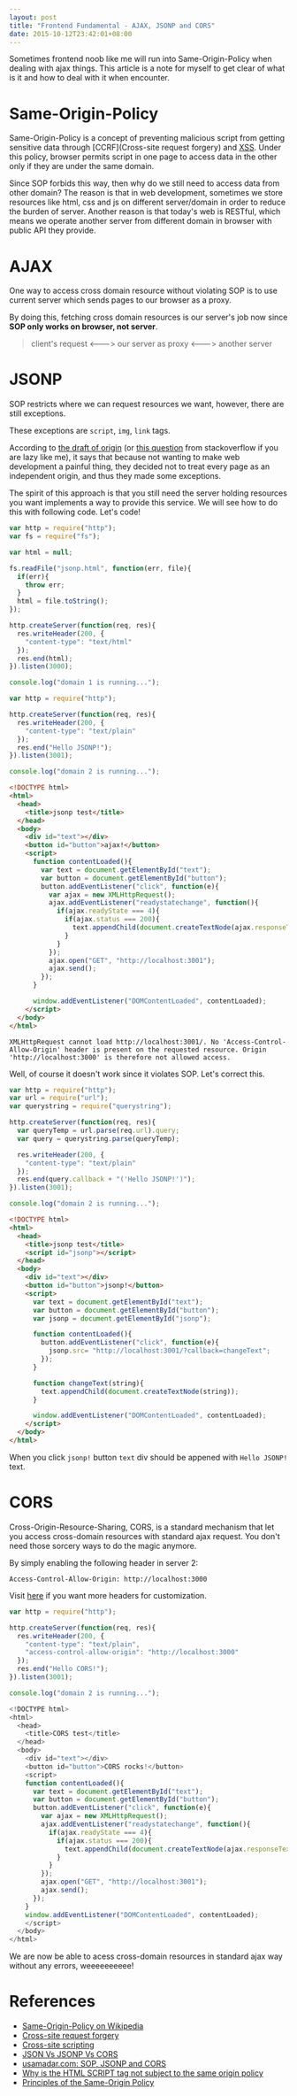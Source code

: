 ```yaml
---
layout: post
title: "Frontend Fundamental - AJAX, JSONP and CORS"
date: 2015-10-12T23:42:01+08:00
---
```


Sometimes frontend noob like me will run into Same-Origin-Policy when dealing with ajax things. This article is a note for myself to get clear of what is it and how to deal with it when encounter.

# Same-Origin-Policy
Same-Origin-Policy is a concept of preventing malicious script from getting sensitive data through [CCRF](Cross-site request forgery) and [XSS](https://en.wikipedia.org/wiki/Cross-site_scripting). Under this policy, browser permits script in one page to access data in the other only if they are under the same domain.

Since SOP forbids this way, then why do we still need to access data from other domain? The reason is that in web development, sometimes we store resources like html, css and js on different server/domain in order to reduce the burden of server. Another reason is that today's web  is RESTful, which means we operate another server from different domain in browser with public API they provide.

# AJAX
One way to access cross domain resource without violating SOP is to use current server which sends pages to our browser as a proxy.

By doing this, fetching cross domain resources is our server's job now since **SOP only works on browser, not server**.

> client's request <---> our server as proxy <---> another server

# JSONP
SOP restricts where we can request resources we want, however, there are still exceptions.

These exceptions are `script`, `img`, `link` tags.

According to [the draft of origin](http://tools.ietf.org/html/draft-abarth-principles-of-origin-00) (or [this question](http://stackoverflow.com/questions/10530554/why-is-the-html-script-tag-not-subject-to-the-same-origin-policy) from stackoverflow if you are lazy like me), it says that because not wanting to make web development a painful thing, they decided not to treat every page as an independent origin, and thus they made some exceptions.

The spirit of this approach is that you still need the server holding resources you want implements a way to provide this service. We will see how to do this with following code. Let's code!

```js title:"server 1"
var http = require("http");
var fs = require("fs");

var html = null;

fs.readFile("jsonp.html", function(err, file){
  if(err){
    throw err;
  }
  html = file.toString();
});

http.createServer(function(req, res){
  res.writeHeader(200, {
    "content-type": "text/html"
  });
  res.end(html);
}).listen(3000);

console.log("domain 1 is running...");
```

```js title:"server 2"
var http = require("http");

http.createServer(function(req, res){
  res.writeHeader(200, {
    "content-type": "text/plain"
  });
  res.end("Hello JSONP!");
}).listen(3001);

console.log("domain 2 is running...");
```

```HTML title:"jsonp.html"
<!DOCTYPE html>
<html>
  <head>
    <title>jsonp test</title>
  </head>
  <body>
    <div id="text"></div>
    <button id="button">ajax!</button>
    <script>
      function contentLoaded(){
        var text = document.getElementById("text");
        var button = document.getElementById("button");
        button.addEventListener("click", function(e){
          var ajax = new XMLHttpRequest();
          ajax.addEventListener("readystatechange", function(){
            if(ajax.readyState === 4){
              if(ajax.status === 200){
                text.appendChild(document.createTextNode(ajax.responseText));
              }
            }
          });
          ajax.open("GET", "http://localhost:3001");
          ajax.send();
        });
      }

      window.addEventListener("DOMContentLoaded", contentLoaded);
    </script>
  </body>
</html>
```

```plain title:"Result in Chrome console"
XMLHttpRequest cannot load http://localhost:3001/. No 'Access-Control-Allow-Origin' header is present on the requested resource. Origin 'http://localhost:3000' is therefore not allowed access.
```

Well, of course it doesn't work since it violates SOP. Let's correct this.

```js title:"server 2"
var http = require("http");
var url = require("url");
var querystring = require("querystring");

http.createServer(function(req, res){
  var queryTemp = url.parse(req.url).query;
  var query = querystring.parse(queryTemp);

  res.writeHeader(200, {
    "content-type": "text/plain"
  });
  res.end(query.callback + "('Hello JSONP!')");
}).listen(3001);

console.log("domain 2 is running...");
```

```html title:"jsonp.html"
<!DOCTYPE html>
<html>
  <head>
    <title>jsonp test</title>
    <script id="jsonp"></script>
  </head>
  <body>
    <div id="text"></div>
    <button id="button">jsonp!</button>
    <script>
      var text = document.getElementById("text");
      var button = document.getElementById("button");
      var jsonp = document.getElementById("jsonp");

      function contentLoaded(){
        button.addEventListener("click", function(e){
          jsonp.src= "http://localhost:3001/?callback=changeText";
        });
      }

      function changeText(string){
        text.appendChild(document.createTextNode(string));
      }

      window.addEventListener("DOMContentLoaded", contentLoaded);
    </script>
  </body>
</html>
```

When you click `jsonp!` button `text` div should be appened with `Hello JSONP!` text.

# CORS
Cross-Origin-Resource-Sharing, CORS, is a standard mechanism that let you access cross-domain resources with standard ajax request. You don't need those sorcery ways to do the magic anymore.

By simply enabling the following header in server 2:

`Access-Control-Allow-Origin: http://localhost:3000`

Visit [here](https://en.wikipedia.org/wiki/Cross-origin_resource_sharing) if you want more headers for customization.

```js title:"server 2"
var http = require("http");

http.createServer(function(req, res){
  res.writeHeader(200, {
    "content-type": "text/plain",
    "access-control-allow-origin": "http://localhost:3000"
  });
  res.end("Hello CORS!");
}).listen(3001);

console.log("domain 2 is running...");
```

```js title:"index"
<!DOCTYPE html>
<html>
  <head>
    <title>CORS test</title>
  </head>
  <body>
    <div id="text"></div>
    <button id="button">CORS rocks!</button>
    <script>
    function contentLoaded(){
      var text = document.getElementById("text");
      var button = document.getElementById("button");
      button.addEventListener("click", function(e){
        var ajax = new XMLHttpRequest();
        ajax.addEventListener("readystatechange", function(){
          if(ajax.readyState === 4){
            if(ajax.status === 200){
              text.appendChild(document.createTextNode(ajax.responseText));
            }
          }
        });
        ajax.open("GET", "http://localhost:3001");
        ajax.send();
      });
    }
    window.addEventListener("DOMContentLoaded", contentLoaded);
    </script>
  </body>
</html>
```

We are now be able to acess cross-domain resources in standard ajax way without any errors, weeeeeeeeee!

# References

* [Same-Origin-Policy on Wikipedia](https://en.wikipedia.org/wiki/Same-origin_policy)
* [Cross-site request forgery](https://en.wikipedia.org/wiki/Cross-site_request_forgery)
* [Cross-site scripting](https://en.wikipedia.org/wiki/Cross-site_scripting)
* [JSON Vs JSONP Vs CORS](http://stackoverflow.com/questions/15136602/json-vs-jsonp-vs-cors)
* [usamadar.com: SOP, JSONP and CORS](http://usamadar.com/2012/06/24/getting-around-browsers-same-origin-policy-sop-with-proxies-script-injection-jsonp-and-cors/)
* [Why is the HTML SCRIPT tag not subject to the same origin policy](http://stackoverflow.com/questions/10530554/why-is-the-html-script-tag-not-subject-to-the-same-origin-policy)
* [Principles of the Same-Origin Policy](http://tools.ietf.org/html/draft-abarth-principles-of-origin-00)

[Same-Origin-Policy on Wikipedia]: https://en.wikipedia.org/wiki/Same-origin_policy
[Cross-site request forgery]: https://en.wikipedia.org/wiki/Cross-site_request_forgery
[Cross-site scripting]: https://en.wikipedia.org/wiki/Cross-site_scripting
[JSON Vs JSONP Vs CORS]: http://stackoverflow.com/questions/15136602/json-vs-jsonp-vs-cors
[usamadar.com: SOP, JSONP and CORS]: http://usamadar.com/2012/06/24/getting-around-browsers-same-origin-policy-sop-with-proxies-script-injection-jsonp-and-cors/
[Why is the HTML SCRIPT tag not subject to the same origin policy]: http://stackoverflow.com/questions/10530554/why-is-the-html-script-tag-not-subject-to-the-same-origin-policy
[Principles of the Same-Origin Policy]: http://tools.ietf.org/html/draft-abarth-principles-of-origin-00
[CORS on wikipedia]: https://en.wikipedia.org/wiki/Cross-origin_resource_sharing
